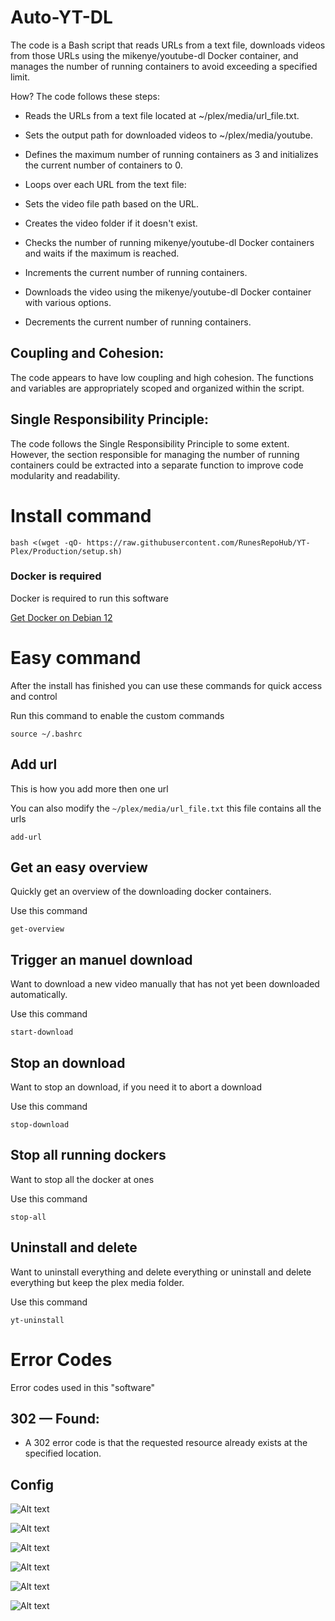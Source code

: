 # Auto-YT-DL

The code is a Bash script that reads URLs from a text file, downloads videos from those URLs using the mikenye/youtube-dl Docker container, and manages the number of running containers to avoid exceeding a specified limit.

How? The code follows these steps:

* Reads the URLs from a text file located at ~/plex/media/url_file.txt.

* Sets the output path for downloaded videos to ~/plex/media/youtube.

* Defines the maximum number of running containers as 3 and initializes the current number of containers to 0.

* Loops over each URL from the text file:

* Sets the video file path based on the URL.

* Creates the video folder if it doesn't exist.

* Checks the number of running mikenye/youtube-dl Docker containers and waits if the maximum is reached.

* Increments the current number of running containers.

* Downloads the video using the mikenye/youtube-dl Docker container with various options.

* Decrements the current number of running containers.

## Coupling and Cohesion: 

The code appears to have low coupling and high cohesion. The functions and variables are appropriately scoped and organized within the script.

## Single Responsibility Principle: 
The code follows the Single Responsibility Principle to some extent. However, the section responsible for managing the number of running containers could be extracted into a separate function to improve code modularity and readability.

# Install command

```
bash <(wget -qO- https://raw.githubusercontent.com/RunesRepoHub/YT-Plex/Production/setup.sh)
```

### Docker is required

Docker is required to run this software

[Get Docker on Debian 12](https://linuxiac.com/how-to-install-docker-on-debian-12-bookworm/
)

# Easy command

After the install has finished you can use these commands for quick access and control

Run this command to enable the custom commands

```
source ~/.bashrc
```

## Add url 

This is how you add more then one url

You can also modify the `~/plex/media/url_file.txt` this file contains all the urls

``` 
add-url
```

## Get an easy overview

Quickly get an overview of the downloading docker containers.

Use this command

```
get-overview
```

## Trigger an manuel download

Want to download a new video manually that has not yet been downloaded automatically.

Use this command

```
start-download
```

## Stop an download

Want to stop an download, if you need it to abort a download

Use this command

```
stop-download
```

## Stop all running dockers

Want to stop all the docker at ones 

Use this command

```
stop-all
```

## Uninstall and delete

Want to uninstall everything and delete everything or uninstall and delete everything but keep the plex media folder.

Use this command

```
yt-uninstall
```

# Error Codes

Error codes used in this "software"

## 302 — Found:

* A 302 error code is that the requested resource already exists at the specified location.


## Config 

![Alt text](image.png)

![Alt text](image-1.png)

![Alt text](image-2.png)

![Alt text](image-3.png)

![Alt text](image-4.png)

![Alt text](image-5.png)